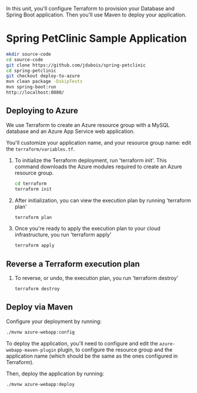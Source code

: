 In this unit, you'll configure Terraform to provision your Database and Spring Boot application. Then you'll use Maven to deploy your application.

# Spring PetClinic Sample Application

```bash
mkdir source-code
cd source-code
git clone https://github.com/jdubois/spring-petclinic
cd spring-petclinic
git checkout deploy-to-azure
mvn clean package -DskipTests
mvn spring-boot:run
http://localhost:8080/
```

## Deploying to Azure

We use Terraform to create an Azure resource group with a MySQL database and an Azure App Service web application.

You'll customize your application name, and your resource group name: edit the `terraform/variables.tf`.

1. To initialize the Terraform deployment, run 'terraform init'. This command downloads the Azure modules required to create an Azure resource group.

    ```bash
    cd terraform
    terraform init
    ```

1. After initialization, you can view the  execution plan by running 'terraform plan'

    ```bash
    terraform plan
    ```

1. Once you're ready to apply the execution plan to your cloud infrastructure, you run 'terraform apply'

    ```bash
    terraform apply
    ```

## Reverse a Terraform execution plan

1. To reverse, or undo, the execution plan, you run 'terraform destroy'

    ```bash
    terraform destroy
    ```

## Deploy via Maven

Configure your deployment by running:

```bash
./mvnw azure-webapp:config
```

To deploy the application, you'll need to configure and edit the `azure-webapp-maven-plugin` plugin, to configure the resource group and the application name (which should be the same as
the ones configured in Terraform).

Then, deploy the application by running:

```bash
./mvnw azure-webapp:deploy
```
